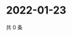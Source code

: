 # 2022-01-23

共 0 条

<!-- BEGIN WEIBO -->
<!-- 最后更新时间 Sun Jan 23 2022 10:22:18 GMT+0800 (China Standard Time) -->

<!-- END WEIBO -->
